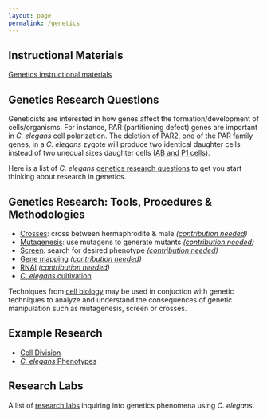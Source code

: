 ```yaml
---
layout: page
permalink: /genetics
---
```

Instructional Materials
-----------------------

[Genetics instructional materials](category/subject/genetics)

Genetics Research Questions
---------------------------

Geneticists are interested in how genes affect the formation/development
of cells/organisms. For instance, PAR (partitioning defect) genes are
important in *C. elegans* cell polarization. The deletion of PAR2, one
of the PAR family genes, in a *C. elegans* zygote will produce two
identical daughter cells instead of two unequal sizes daughter cells
([AB and P1 cells](example-research-cell-lineage)).

Here is a list of *C. elegans* [genetics research
questions](genetics-questions) to get you start thinking about research
in genetics.

Genetics Research: Tools, Procedures & Methodologies
----------------------------------------------------

-   [Crosses](/genetic-techniques-crosses "Genetic Techniques - Crosses"):
    cross between hermaphrodite & male *([contribution
    needed](contribute))*
-   [Mutagenesis](/genetic-techniques-mutagenesis "Genetic Techniques - Mutagenesis"):
    use mutagens to generate mutants *([contribution
    needed](contribute))*
-   [Screen](/genetic-techniques-screen "Genetic Techniques - Screen"):
    search for desired phenotype *([contribution needed](contribute))*
-   [Gene
    mapping](/genetic-techniques-gene-mapping "Genetic Techniques - Gene Mapping") *([contribution
    needed](contribute))*
-   [RNAi](/genetic-techniques-rnai "Genetic Techniques - RNAi") *([contribution
    needed](contribute))*
-   [*C. elegans* cultivation](c-elegans-cultivation)

Techniques from [cell biology](cell-biology) may be used in conjuction
with genetic techniques to analyze and understand the consequences of
genetic manipulation such as mutagenesis, screen or crosses.

Example Research
----------------

-   [Cell Division](example-research-cell-division)
-   [*C. elegans* Phenotypes](c-elegans-phenotypes)

Research Labs
-------------

A list of [research labs](genetics-research-labs) inquiring into
genetics phenomena using *C. elegans*.
